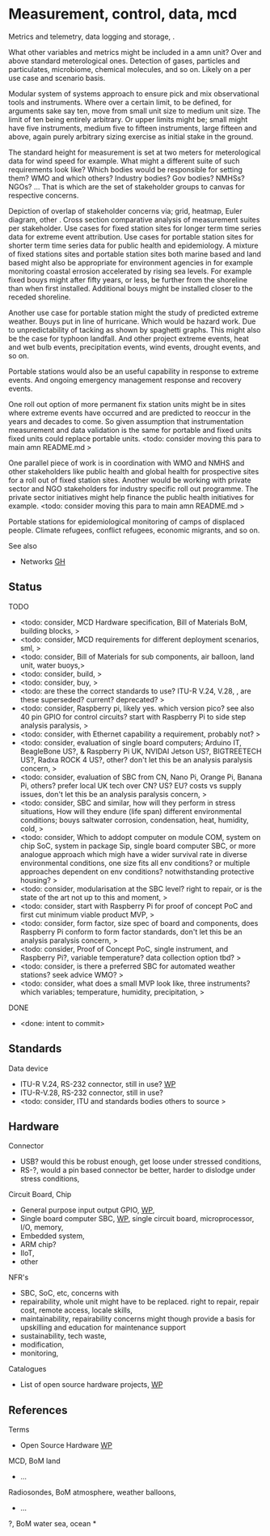 # Measurement, control, data, mcd

Metrics and telemetry, data logging and storage, . 

What other variables and metrics might be included in a amn unit? Over and above standard meterological ones. Detection of gases, particles and particulates, microbiome, chemical molecules, and so on. Likely on a per use case and scenario basis. 

Modular system of systems approach to ensure pick and mix observational tools and instruments. Where over a certain limit, to be defined, for arguments sake say ten, move from small unit size to medium unit size. The limit of ten being entirely arbitrary. Or upper limits might be; small might have five instruments, medium five to fifteen instruments, large fifteen and above, again purely arbitrary sizing exercise as initial stake in the ground. 

The standard height for measurement is set at two meters for meterological data for wind speed for example. What might a different suite of such requirements look like? Which bodies would be responsible for setting them? WMO and which others? Industry bodies? Gov bodies? NMHSs? NGOs? ... That is which are the set of stakeholder groups to canvas for respective concerns.  

Depiction of overlap of stakeholder concerns via; grid, heatmap, Euler diagram, other . Cross section comparative analysis of measurement suites per stakeholder. Use cases for fixed station sites for longer term time series data for extreme event attribution. Use cases for portable station sites for shorter term time series data for public health and epidemiology. A mixture of fixed stations sites and portable station sites both marine based and land based might also be appropriate for environment agencies in for example monitoring coastal errosion accelerated by rising sea levels. For example fixed bouys might after fifty years, or less, be further from the shoreline than when first installed. Additional bouys might be installed closer to the receded shoreline.

Another use case for portable station might the study of predicted extreme weather. Bouys put in line of hurricane. Which would be hazard work. Due to unpredictability of tacking as shown by spaghetti graphs. This might also be the case for typhoon landfall. And other project extreme events, heat and wet bulb events, precipitation events, wind events, drought events, and so on.

Portable stations would also be an useful capability in response to extreme events. And ongoing emergency management response and recovery events.

One roll out option of more permanent fix station units might be in sites where extreme events have occurred and are predicted to reoccur in the years and decades to come. So given assumption that instrumentation measurement and data validation is the same for portable and fixed units fixed units could replace portable units. <todo: consider moving this para to main amn README.md >

One parallel piece of work is in coordination with WMO and NMHS and other stakeholders like public health and global health for prospective sites for a roll out of fixed station sites. Another would be working with private sector and NGO stakeholders for industry specific roll out programme. The private sector initiatives might help finance the public health initiatives for example. <todo: consider moving this para to main amn README.md >

Portable stations for epidemiological monitoring of camps of displaced people. Climate refugees, conflict refugees, economic migrants, and so on. 

See also
* Networks [GH](https://github.com/YorkEarwaker/Networks)

## Status

TODO
* <todo: consider, MCD Hardware specification, Bill of Materials BoM, building blocks, >
* <todo: consider, MCD requirements for different deployment scenarios, sml, >
* <todo: consider, Bill of Materials for sub components, air balloon, land unit, water buoys,>
* <todo: consider, build, >
* <todo: consider, buy, >
* <todo: are these the correct standards to use? ITU-R V.24, V.28, , are these superseded? current? deprecated?  >
* <todo: consider, Raspberry pi, likely yes. which version pico? see also 40 pin GPIO for control circuits? start with Raspberry Pi to side step analysis paralysis, >
* <todo: consider, with Ethernet capability a requirement, probably not? >
* <todo: consider, evaluation of single board computers; Arduino IT, BeagleBone US?, & Raspberry Pi UK, NVIDAI Jetson US?, BIGTREETECH US?, Radxa ROCK 4 US?, other?  don't let this be an analysis paralysis concern, >
* <todo: consider, evaluation of SBC from CN, Nano Pi, Orange Pi, Banana Pi, others? prefer local UK tech over CN? US? EU? costs vs supply issues,  don't let this be an analysis paralysis concern, >
* <todo: consider, SBC and similar, how will they perform in stress situations, How will they endure (life span) different environmental conditions; bouys saltwater corrosion, condensation, heat, humidity, cold, >
* <todo: consider, Which to addopt computer on module COM, system on chip SoC, system in package Sip, single board computer SBC, or more analogue approach which migh have a wider survival rate in diverse environmental conditions, one size fits all env conditions? or multiple approaches dependent on env conditions? notwithstanding protective housing? >
* <todo: consider, modularisation at the SBC level? right to repair, or is the state of the art not up to this and moment,  >
* <todo: consider, start with Raspberry Pi for proof of concept PoC and first cut minimum viable product MVP, >
* <todo: consider, form factor, size spec of board and components, does Raspberry Pi conform to form factor standards, don't let this be an analysis paralysis concern, >
* <todo: consider, Proof of Concept PoC, single instrument, and Raspberry Pi?, variable temperature? data collection option tbd? >
* <todo: consider, is there a preferred SBC for automated weather stations? seek advice WMO? >
* <todo: consider, what does a small MVP look like, three instruments? which variables; temperature, humidity, precipitation, >

DONE
* <done: intent to commit>

## Standards

Data device 
* ITU-R V.24, RS-232 connector, still in use? [WP](https://en.wikipedia.org/wiki/List_of_ITU-T_V-series_recommendations)
* ITU-R-V.28, RS-232 connector, still in use?
* <todo: consider, ITU and standards bodies others to source >

## Hardware

Connector
* USB? would this be robust enough, get loose under stressed conditions, 
* RS-?, would a pin based connector be better, harder to dislodge under stress conditions, 

Circuit Board, Chip 
* General purpose input output GPIO, [WP](https://en.wikipedia.org/wiki/General-purpose_input/output), 
* Single board computer SBC, [WP](https://en.wikipedia.org/wiki/Single-board_computer), single circuit board, microprocessor, I/O, memory, 
* Embedded system, 
* ARM chip?
* IIoT, 
* other

NFR's
* SBC, SoC, etc, concerns with
* repairability, whole unit might have to be replaced. right to repair, repair cost, remote access, locale skills, 
* maintainability, repairability concerns might though provide a basis for upskilling and education for maintenance support
* sustainability, tech waste, 
* modification, 
* monitoring, 

Catalogues
* List of open source hardware projects, [WP](https://en.wikipedia.org/wiki/List_of_open-source_hardware_projects)


## References

Terms
* Open Source Hardware [WP](https://en.wikipedia.org/wiki/Open-source_hardware)

MCD, BoM land
* ...

Radiosondes, BoM atmosphere, weather balloons, 
* ...

?, BoM water sea, ocean
* 